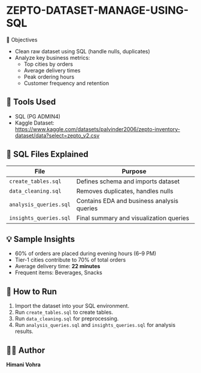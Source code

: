 # ZEPTO-DATASET-MANAGE-USING-SQL
🧠 Objectives
- Clean raw dataset using SQL (handle nulls, duplicates)
- Analyze key business metrics:
  - Top cities by orders
  - Average delivery times
  - Peak ordering hours
  - Customer frequency and retention

## 🧰 Tools Used
- SQL (PG ADMIN4)
- Kaggle Dataset: https://www.kaggle.com/datasets/palvinder2006/zepto-inventory-dataset/data?select=zepto_v2.csv

## 🧾 SQL Files Explained
| File | Purpose |
|------|----------|
| `create_tables.sql` | Defines schema and imports dataset |
| `data_cleaning.sql` | Removes duplicates, handles nulls |
| `analysis_queries.sql` | Contains EDA and business analysis queries |
| `insights_queries.sql` | Final summary and visualization queries |

## 💡 Sample Insights
- 60% of orders are placed during evening hours (6–9 PM)
- Tier-1 cities contribute to 70% of total orders
- Average delivery time: **22 minutes**
- Frequent items: Beverages, Snacks

## 🚀 How to Run
1. Import the dataset into your SQL environment.
2. Run `create_tables.sql` to create tables.
3. Run `data_cleaning.sql` for preprocessing.
4. Run `analysis_queries.sql` and `insights_queries.sql` for analysis results.

## 🧑‍💻 Author
**Himani Vohra**
